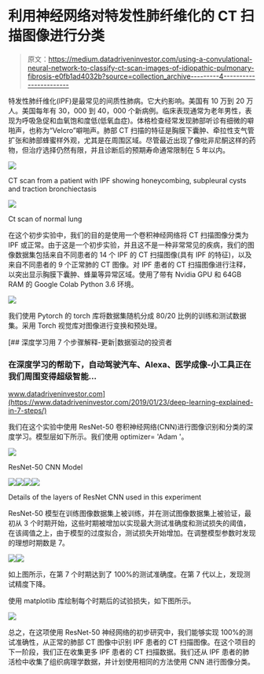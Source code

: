 # 利用神经网络对特发性肺纤维化的 CT 扫描图像进行分类

> 原文：<https://medium.datadriveninvestor.com/using-a-convulational-neural-network-to-classify-ct-scan-images-of-idiopathic-pulmonary-fibrosis-e0fb1ad4032b?source=collection_archive---------4----------------------->

特发性肺纤维化(IPF)是最常见的间质性肺病。它大约影响。美国有 10 万到 20 万人。美国每年有 30，000 到 40，000 个新病例。临床表现通常为老年男性，表现为呼吸急促和血氧饱和度低(低氧血症)。体格检查经常发现肺部听诊有细微的噼啪声，也称为“Velcro”噼啪声。肺部 CT 扫描的特征是胸膜下囊肿、牵拉性支气管扩张和肺部蜂蜜样外观，尤其是在周围区域。尽管最近出现了像吡非尼酮这样的药物，但治疗选择仍然有限，并且诊断后的预期寿命通常限制在 5 年以内。

![](img/5b0615951f5c75fdbed061c22d674df3.png)

CT scan from a patient with IPF showing honeycombing, subpleural cysts and traction bronchiectasis

![](img/1cd03d9dc605837cd38cd3b81bb1f158.png)

Ct scan of normal lung

在这个初步实验中，我们的目的是使用一个卷积神经网络将 CT 扫描图像分类为 IPF 或正常。由于这是一个初步实验，并且这不是一种非常常见的疾病，我们的图像数据集包括来自不同患者的 14 个 IPF 的 CT 扫描图像(具有 IPF 的特征)，以及来自不同患者的 9 个正常肺的 CT 图像。对 IPF 患者的 CT 扫描图像进行注释，以突出显示胸膜下囊肿、蜂巢等异常区域。使用了带有 Nvidia GPU 和 64GB RAM 的 Google Colab Python 3.6 环境。

![](img/41635a8ffcab976a2e00be71f2c13e2f.png)

我们使用 Pytorch 的 torch 库将数据集随机分成 80/20 比例的训练和测试数据集。采用 Torch 视觉库对图像进行变换和预处理。

[](https://www.datadriveninvestor.com/2019/01/23/deep-learning-explained-in-7-steps/) [## 深度学习用 7 个步骤解释-更新|数据驱动的投资者

### 在深度学习的帮助下，自动驾驶汽车、Alexa、医学成像-小工具正在我们周围变得超级智能…

www.datadriveninvestor.com](https://www.datadriveninvestor.com/2019/01/23/deep-learning-explained-in-7-steps/) 

我们在这个实验中使用 ResNet-50 卷积神经网络(CNN)进行图像识别和分类的深度学习。模型层如下所示。我们使用 optimizer= 'Adam '。

![](img/ae285655cf131388e31554521ed481ea.png)

ResNet-50 CNN Model

![](img/4d8e4d0e9a4f881f2add6c180feee9f7.png)![](img/79d0fd8d08eab763aa9ff8f3d33749b6.png)![](img/67c3e4e2d53fa8865c843b3d61099e1b.png)![](img/60e03217bce459ae68bf1be882ad7bf4.png)

Details of the layers of ResNet CNN used in this experiment

ResNet-50 模型在训练图像数据集上被训练，并在测试图像数据集上被验证，最初从 3 个时期开始，这些时期被增加以实现最大测试准确度和测试损失的阈值，在该阈值之上，由于模型的过度拟合，测试损失开始增加。在调整模型参数时发现的理想时期数是 7。

![](img/c24baecc64f07f363f750cb589dee100.png)![](img/835b4c9f1d65e4a48c007c139084b092.png)

如上图所示，在第 7 个时期达到了 100%的测试准确度。在第 7 代以上，发现测试精度下降。

使用 matplotlib 库绘制每个时期后的试验损失，如下图所示。

![](img/9a2280b78be8383b94d731dd2bcf4fe2.png)

总之，在这项使用 ResNet-50 神经网络的初步研究中，我们能够实现 100%的测试准确性，从正常的肺部 CT 图像中识别 IPF 患者的 CT 扫描图像。在这个项目的下一阶段，我们正在收集更多 IPF 患者的 CT 扫描数据。我们还从 IPF 患者的肺活检中收集了组织病理学数据，并计划使用相同的方法使用 CNN 进行图像分类。